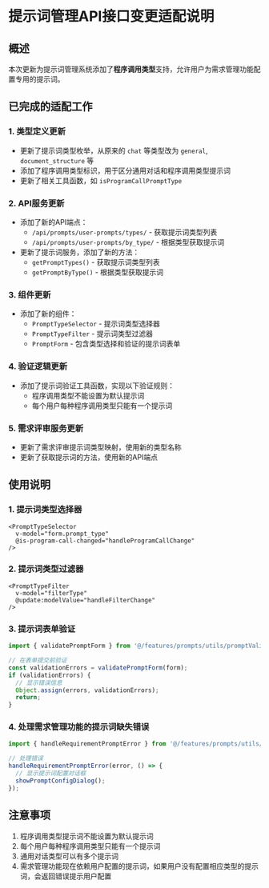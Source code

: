 # 提示词管理API接口变更适配说明

## 概述

本次更新为提示词管理系统添加了**程序调用类型**支持，允许用户为需求管理功能配置专用的提示词。

## 已完成的适配工作

### 1. 类型定义更新

- 更新了提示词类型枚举，从原来的 `chat` 等类型改为 `general`, `document_structure` 等
- 添加了程序调用类型标识，用于区分通用对话和程序调用类型提示词
- 更新了相关工具函数，如 `isProgramCallPromptType`

### 2. API服务更新

- 添加了新的API端点：
  - `/api/prompts/user-prompts/types/` - 获取提示词类型列表
  - `/api/prompts/user-prompts/by_type/` - 根据类型获取提示词
- 更新了提示词服务，添加了新的方法：
  - `getPromptTypes()` - 获取提示词类型列表
  - `getPromptByType()` - 根据类型获取提示词

### 3. 组件更新

- 添加了新的组件：
  - `PromptTypeSelector` - 提示词类型选择器
  - `PromptTypeFilter` - 提示词类型过滤器
  - `PromptForm` - 包含类型选择和验证的提示词表单

### 4. 验证逻辑更新

- 添加了提示词验证工具函数，实现以下验证规则：
  - 程序调用类型不能设置为默认提示词
  - 每个用户每种程序调用类型只能有一个提示词

### 5. 需求评审服务更新

- 更新了需求评审提示词类型映射，使用新的类型名称
- 更新了获取提示词的方法，使用新的API端点

## 使用说明

### 1. 提示词类型选择器

```vue
<PromptTypeSelector
  v-model="form.prompt_type"
  @is-program-call-changed="handleProgramCallChange"
/>
```

### 2. 提示词类型过滤器

```vue
<PromptTypeFilter
  v-model="filterType"
  @update:modelValue="handleFilterChange"
/>
```

### 3. 提示词表单验证

```typescript
import { validatePromptForm } from '@/features/prompts/utils/promptValidation';

// 在表单提交前验证
const validationErrors = validatePromptForm(form);
if (validationErrors) {
  // 显示错误信息
  Object.assign(errors, validationErrors);
  return;
}
```

### 4. 处理需求管理功能的提示词缺失错误

```typescript
import { handleRequirementPromptError } from '@/features/prompts/utils/promptValidation';

// 处理错误
handleRequirementPromptError(error, () => {
  // 显示提示词配置对话框
  showPromptConfigDialog();
});
```

## 注意事项

1. 程序调用类型提示词不能设置为默认提示词
2. 每个用户每种程序调用类型只能有一个提示词
3. 通用对话类型可以有多个提示词
4. 需求管理功能现在依赖用户配置的提示词，如果用户没有配置相应类型的提示词，会返回错误提示用户配置
